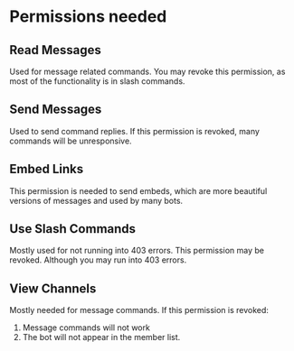 <!For you Github PR People, this file is dynamically generated from documentation.json. You should consider editing that instead :)>

# Permissions needed


## Read Messages


Used for message related commands. You may revoke this permission, as most of the functionality is in slash commands.

## Send Messages


Used to send command replies. If this permission is revoked, many commands will be unresponsive.

## Embed Links


This permission is needed to send embeds, which are more beautiful versions of messages and used by many bots.

## Use Slash Commands
Mostly used for not running into 403 errors. This permission may be revoked. Although you may run into 403 errors.


## View Channels


Mostly needed for message commands. If this permission is revoked:
1) Message commands will not work
2) The bot will not appear in the member list.